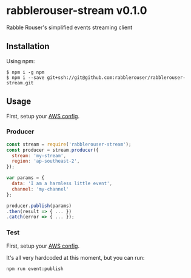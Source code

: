 # rabblerouser-stream v0.1.0

Rabble Rouser's simplified events streaming client

## Installation

Using npm:
```shell
$ npm i -g npm
$ npm i --save git+ssh://git@github.com:rabblerouser/rabblerouser-stream.git
```

## Usage

First, setup your [AWS config](https://docs.aws.amazon.com/cli/latest/userguide/cli-chap-getting-started.html).

### Producer

```js
const stream = require('rabblerouser-stream');
const producer = stream.producer({
  stream: 'my-stream',
  region: 'ap-southeast-2',
});

var params = {
  data: 'I am a harmless little event',
  channel: 'my-channel'
};

producer.publish(params)
.then(result => { ... })
.catch(error => { ... });
```

### Test

First, setup your [AWS config](https://docs.aws.amazon.com/cli/latest/userguide/cli-chap-getting-started.html).

It's all very hardcoded at this moment, but you can run:

`npm run event:publish`
